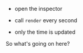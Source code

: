 - open the inspector

- call `render` every second

- only the time is updated

So what's going on here?